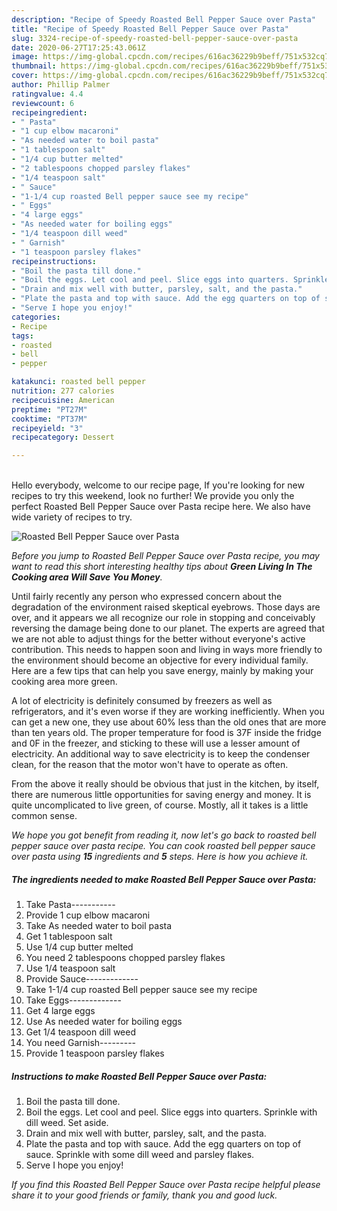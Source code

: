 ```yaml
---
description: "Recipe of Speedy Roasted Bell Pepper Sauce over Pasta"
title: "Recipe of Speedy Roasted Bell Pepper Sauce over Pasta"
slug: 3324-recipe-of-speedy-roasted-bell-pepper-sauce-over-pasta
date: 2020-06-27T17:25:43.061Z
image: https://img-global.cpcdn.com/recipes/616ac36229b9beff/751x532cq70/roasted-bell-pepper-sauce-over-pasta-recipe-main-photo.jpg
thumbnail: https://img-global.cpcdn.com/recipes/616ac36229b9beff/751x532cq70/roasted-bell-pepper-sauce-over-pasta-recipe-main-photo.jpg
cover: https://img-global.cpcdn.com/recipes/616ac36229b9beff/751x532cq70/roasted-bell-pepper-sauce-over-pasta-recipe-main-photo.jpg
author: Phillip Palmer
ratingvalue: 4.4
reviewcount: 6
recipeingredient:
- " Pasta"
- "1 cup elbow macaroni"
- "As needed water to boil pasta"
- "1 tablespoon salt"
- "1/4 cup butter melted"
- "2 tablespoons chopped parsley flakes"
- "1/4 teaspoon salt"
- " Sauce"
- "1-1/4 cup roasted Bell pepper sauce see my recipe"
- " Eggs"
- "4 large eggs"
- "As needed water for boiling eggs"
- "1/4 teaspoon dill weed"
- " Garnish"
- "1 teaspoon parsley flakes"
recipeinstructions:
- "Boil the pasta till done."
- "Boil the eggs. Let cool and peel. Slice eggs into quarters. Sprinkle with dill weed. Set aside."
- "Drain and mix well with butter, parsley, salt, and the pasta."
- "Plate the pasta and top with sauce. Add the egg quarters on top of sauce. Sprinkle with some dill weed and parsley flakes."
- "Serve I hope you enjoy!"
categories:
- Recipe
tags:
- roasted
- bell
- pepper

katakunci: roasted bell pepper 
nutrition: 277 calories
recipecuisine: American
preptime: "PT27M"
cooktime: "PT37M"
recipeyield: "3"
recipecategory: Dessert

---
```

<br>
Hello everybody, welcome to our recipe page, If you're looking for new recipes to try this weekend, look no further! We provide you only the perfect Roasted Bell Pepper Sauce over Pasta recipe here. We also have wide variety of recipes to try.
<br>


![Roasted Bell Pepper Sauce over Pasta](https://img-global.cpcdn.com/recipes/616ac36229b9beff/751x532cq70/roasted-bell-pepper-sauce-over-pasta-recipe-main-photo.jpg)

<i>Before you jump to Roasted Bell Pepper Sauce over Pasta recipe, you may want to read this short interesting healthy tips about 
<strong>Green Living In The Cooking area Will Save You Money</strong>.</i>
</br>

Until fairly recently any person who expressed concern about the degradation of the environment raised skeptical eyebrows. Those days are over, and it appears we all recognize our role in stopping and conceivably reversing the damage being done to our planet. The experts are agreed that we are not able to adjust things for the better without everyone's active contribution. This needs to happen soon and living in ways more friendly to the environment should become an objective for every individual family. Here are a few tips that can help you save energy, mainly by making your cooking area more green.

A lot of electricity is definitely consumed by freezers as well as refrigerators, and it's even worse if they are working inefficiently. When you can get a new one, they use about 60% less than the old ones that are more than ten years old. The proper temperature for food is 37F inside the fridge and 0F in the freezer, and sticking to these will use a lesser amount of electricity. An additional way to save electricity is to keep the condenser clean, for the reason that the motor won't have to operate as often.

From the above it really should be obvious that just in the kitchen, by itself, there are numerous little opportunities for saving energy and money. It is quite uncomplicated to live green, of course. Mostly, all it takes is a little common sense.


<i>We hope you got benefit from reading it, now let's go back to roasted bell pepper sauce over pasta recipe. You can cook roasted bell pepper sauce over pasta using <strong>15</strong> ingredients and <strong>5</strong> steps. Here is how you achieve it.
</i>

##### The ingredients needed to make Roasted Bell Pepper Sauce over Pasta:

1. Take  Pasta-----------
1. Provide 1 cup elbow macaroni
1. Take As needed water to boil pasta
1. Get 1 tablespoon salt
1. Use 1/4 cup butter melted
1. You need 2 tablespoons chopped parsley flakes
1. Use 1/4 teaspoon salt
1. Provide  Sauce-------------
1. Take 1-1/4 cup roasted Bell pepper sauce see my recipe
1. Take  Eggs-------------
1. Get 4 large eggs
1. Use As needed water for boiling eggs
1. Get 1/4 teaspoon dill weed
1. You need  Garnish---------
1. Provide 1 teaspoon parsley flakes


##### Instructions to make Roasted Bell Pepper Sauce over Pasta:

1. Boil the pasta till done.
1. Boil the eggs. Let cool and peel. Slice eggs into quarters. Sprinkle with dill weed. Set aside.
1. Drain and mix well with butter, parsley, salt, and the pasta.
1. Plate the pasta and top with sauce. Add the egg quarters on top of sauce. Sprinkle with some dill weed and parsley flakes.
1. Serve I hope you enjoy!


<i>If you find this Roasted Bell Pepper Sauce over Pasta recipe helpful please share it to your good friends or family, thank you and good luck.</i>
